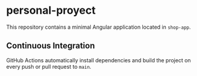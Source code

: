 # personal-proyect

This repository contains a minimal Angular application located in `shop-app`.

## Continuous Integration

GitHub Actions automatically install dependencies and build the project on every push or pull request to `main`.
